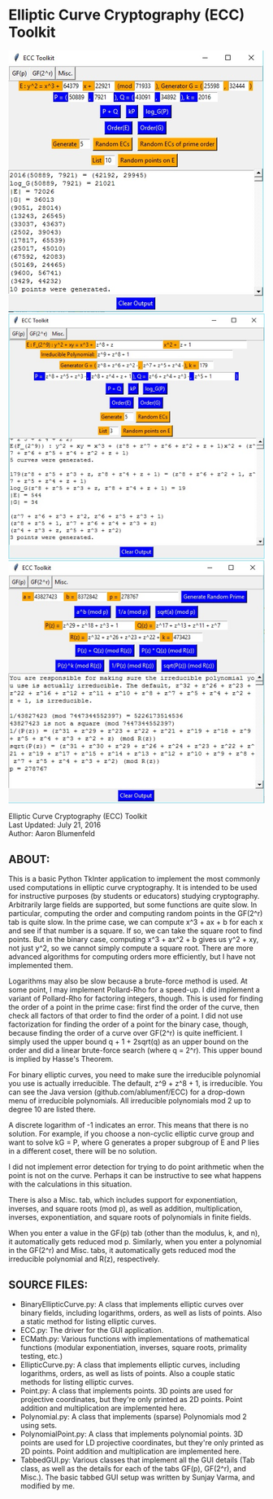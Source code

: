 # Elliptic Curve Cryptography (ECC) Toolkit
![Elliptic Curve Cryptography (ECC) Toolkit](prime.jpg)
![Elliptic Curve Cryptography (ECC) Toolkit](binary.jpg)
![Elliptic Curve Cryptography (ECC) Toolkit](misc.jpg)

Elliptic Curve Cryptography (ECC) Toolkit <br>
Last Updated: July 21, 2016 <br>
Author: Aaron Blumenfeld

## ABOUT:

This is a basic Python TkInter application to implement the most commonly
used computations in elliptic curve cryptography. It is intended to be
used for instructive purposes (by students or educators) studying
cryptography. Arbitrarily large fields are supported, but some functions
are quite slow. In particular, computing the order and computing random
points in the GF(2^r) tab is quite slow. In the prime case, we can compute
x^3 + ax + b for each x and see if that number is a square. If so, we can take
the square root to find points. But in the binary case, computing x^3 + ax^2 + b
gives us y^2 + xy, not just y^2, so we cannot simply compute a square root.
There are more advanced algorithms for computing orders more efficiently,
but I have not implemented them.

Logarithms may also be slow because a brute-force method is used. At some
point, I may implement Pollard-Rho for a speed-up. I did implement a variant
of Pollard-Rho for factoring integers, though. This is used for finding the order
of a point in the prime case: first find the order of the curve, then check
all factors of that order to find the order of a point. I did not use factorization
for finding the order of a point for the binary case, though, because finding the order
of a curve over GF(2^r) is quite inefficient. I simply used the upper bound q + 1 + 2sqrt(q)
as an upper bound on the order and did a linear brute-force search (where q = 2^r).
This upper bound is implied by Hasse's Theorem.

For binary elliptic curves, you need to make sure the irreducible polynomial you
use is actually irreducible. The default, z^9 + z^8 + 1, is irreducible. You can
see the Java version (github.com/ablumenf/ECC) for a drop-down menu of irreducible
polynomials. All irreducible polynomials mod 2 up to degree 10 are listed there.

A discrete logarithm of -1 indicates an error. This means that there is
no solution. For example, if you choose a non-cyclic elliptic curve group
and want to solve kG = P, where G generates a proper subgroup of E and P
lies in a different coset, there will be no solution.

I did not implement error detection for trying to do point arithmetic when
the point is not on the curve. Perhaps it can be instructive to see what
happens with the calculations in this situation.

There is also a Misc. tab, which includes support for exponentiation, inverses,
and square roots (mod p), as well as addition, multiplication, inverses, 
exponentiation, and square roots of polynomials in finite fields.

When you enter a value in the GF(p) tab (other than the modulus, k, and n), it
automatically gets reduced mod p. Similarly, when you enter a polynomial in
the GF(2^r) and Misc. tabs, it automatically gets reduced mod the irreducible
polynomial and R(z), respectively.

## SOURCE FILES:

- BinaryEllipticCurve.py: A class that implements elliptic curves over binary fields, including logarithms, orders, as well as lists of points. Also a static method for listing elliptic curves.
- ECC.py: The driver for the GUI application.
- ECMath.py: Various functions with implementations of mathematical functions (modular exponentiation, inverses, square roots, primality testing, etc.)
- EllipticCurve.py: A class that implements elliptic curves, including logarithms, orders, as well as lists of points. Also a couple static methods for listing elliptic curves.
- Point.py: A class that implements points. 3D points are used for projective coordinates, but they're only printed as 2D points. Point addition and multiplication are implemented here.
- Polynomial.py: A class that implements (sparse) Polynomials mod 2 using sets.
- PolynomialPoint.py: A class that implements polynomial points. 3D points are used for LD projective coordinates, but they're only printed as 2D points. Point addition and multiplication are implemented here.
- TabbedGUI.py: Various classes that implement all the GUI details (Tab class, as well as the details for each of the tabs GF(p), GF(2^r), and Misc.). The basic tabbed GUI setup was written by Sunjay Varma, and modified by me.